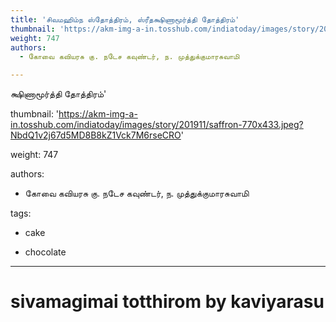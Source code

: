 ```yaml
---
title: 'சிவமஹிம்ந ஸ்தோத்திரம், ஸ்ரீதக்ஷிணாமூர்த்தி தோத்திரம்'
thumbnail: 'https://akm-img-a-in.tosshub.com/indiatoday/images/story/201911/saffron-770x433.jpeg?NbdQ1v2j67d5MD8B8kZ1Vck7M6rseCRO'
weight: 747
authors:
  - கோவை கவியரசு கு. நடேச கவுண்டர், ந. முத்துக்குமாரசுவாமி

---
```

க்ஷிணாமூர்த்தி தோத்திரம்'  

thumbnail: 'https://akm-img-a-in.tosshub.com/indiatoday/images/story/201911/saffron-770x433.jpeg?NbdQ1v2j67d5MD8B8kZ1Vck7M6rseCRO'  

weight: 747  

authors:  

  - கோவை கவியரசு கு. நடேச கவுண்டர், ந. முத்துக்குமாரசுவாமி  

tags:  

  - cake  

  - chocolate  

---  

  

# sivamagimai totthirom by kaviyarasu